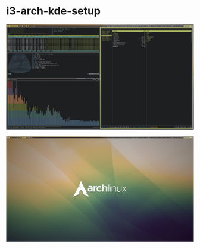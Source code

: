 # i3-arch-kde-setup

![alt text](./screenshot/screenshot_0.png)

![alt text](./screenshot/screenshot_1.png)
